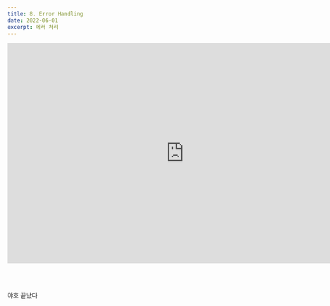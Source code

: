 ```yaml
---
title: 8. Error Handling
date: 2022-06-01
excerpt: 에러 처리
---
```


<iframe width="800" height="500" src="https://www.youtube.com/embed/3UGkxY5QJTM" title="YouTube video player" frameborder="0" allow="accelerometer; autoplay; clipboard-write; encrypted-media; gyroscope; picture-in-picture" allowfullscreen></iframe>

</br></br>

야호 끝났다
